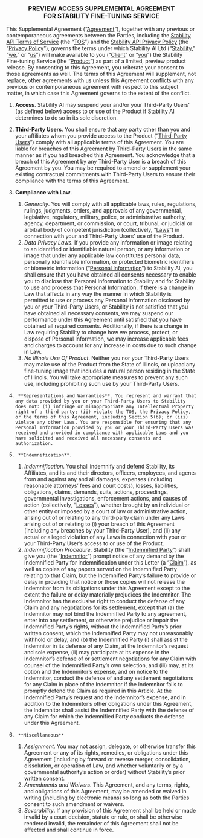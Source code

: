 ### <p style="text-align: center;">PREVIEW ACCESS SUPPLEMENTAL AGREEMENT<br />FOR STABILITY FINE-TUNING SERVICE</p>

This Supplemental Agreement (“<u>Agreement</u>”), together with any previous or contemporaneous agreements between the Parties, including the [Stability API Terms of Service](https://stability.ai/terms-of-use) (the “<u>TOS</u>”) and the [Stability API Privacy Policy](https://stability.ai/privacy-policy#:~:text=Stability.AI%20will%20not%20sell,other%20consumers%20in%20the%20future.&text=You%20can%20ask%20for%20the%20deletion%20of%20your%20personal%20information.) (the “<u>Privacy Policy</u>”), governs the terms under which Stability AI Ltd (“<u>Stability,</u>” “<u>we,</u>” or “<u>us</u>”) will make available to you (“<u>Client</u>” or “<u>you</u>”) the Stability Fine-tuning Service (the “<u>Product</u>”) as part of a limited, preview product release. By consenting to this Agreement, you reiterate your consent to those agreements as well. The terms of this Agreement will supplement, not replace, other agreements with us unless this Agreement conflicts with any previous or contemporaneous agreement with respect to this subject matter, in which case this Agreement governs to the extent of the conflict.

1.  **Access**. Stability AI may suspend your and/or your Third-Party Users’ (as defined below) access to or use of the Product if Stability AI determines to do so in its sole discretion.
2.  **Third-Party Users**. You shall ensure that any party other than you and your affiliates whom you provide access to the Product (“<u>Third-Party Users</u>”) comply with all applicable terms of this Agreement. You are liable for breaches of this Agreement by Third-Party Users in the same manner as if you had breached this Agreement. You acknowledge that a breach of this Agreement by any Third-Party User is a breach of this Agreement by you. You may be required to amend or supplement your existing contractual commitments with Third-Party Users to ensure their compliance with the terms of this Agreement.
3.  **Compliance with Law**.

    1. _Generally_. You will comply with all applicable laws, rules, regulations, rulings, judgments, orders, and approvals of any governmental, legislative, regulatory, military, police, or administrative authority, agency, department, or commission, or court, tribunal, or judicial or arbitral body of competent jurisdiction (collectively, “<u>Laws</u>”) in connection with your and Third-Party Users’ use of the Product.
    2. _Data Privacy Laws_. If you provide any information or image relating to an identified or identifiable natural person, or any information or image that under any applicable law constitutes personal data, personally identifiable information, or protected biometric identifiers or biometric information (“<u>Personal Information</u>”) to Stability AI, you shall ensure that you have obtained all consents necessary to enable you to disclose that Personal Information to Stability and for Stability to use and process that Personal Information. If there is a change in Law that affects in any way the manner in which Stability is permitted to use or process any Personal Information disclosed by you or your Third-Party Users, or Stability is not satisfied that you have obtained all necessary consents, we may suspend our performance under this Agreement until satisfied that you have obtained all required consents. Additionally, if there is a change in Law requiring Stability to change how we process, protect, or dispose of Personal Information, we may increase applicable fees and charges to account for any increase in costs due to such change in Law.
    3. _No Illinois Use Of Product_. Neither you nor your Third-Party Users may make use of the Product from the State of Illinois, or upload any fine-tuning image that includes a natural person residing in the State of Illinois. You will take appropriate measures to prevent any such use, including prohibiting such use by your Third-Party Users.

4.      **Representations and Warranties**. You represent and warrant that any data provided by you or your Third-Party Users to Stability does not: (i) infringe or misappropriate any Intellectual Property right of a third party; (ii) violate the TOS, the Privacy Policy, or the terms of this Agreement, including Section 5(b); or (iii) violate any other Laws. You are responsible for ensuring that any Personal Information provided by you or your Third-Party Users was received and provided in compliance with applicable Laws and you have solicited and received all necessary consents and authorization.

5.      **Indemnification**.

    1. _Indemnification_. You shall indemnify and defend Stability, its Affiliates, and its and their directors, officers, employees, and agents from and against any and all damages, expenses (including reasonable attorneys’ fees and court costs), losses, liabilities, obligations, claims, demands, suits, actions, proceedings, governmental investigations, enforcement actions, and causes of action (collectively, “<u>Losses</u>”), whether brought by an individual or other entity or imposed by a court of law or administrative action, arising out of or relating to any third-party claim under any Laws arising out of or relating to (i) your breach of this Agreement (including any breaches by your Third-Party User), and (ii) any actual or alleged violation of any Laws in connection with your or your Third-Party User’s access to or use of the Product.
    2. _Indemnification Procedure_. Stability (the “<u>Indemnified Party</u>”) shall give you (the “<u>Indemnitor</u>”) prompt notice of any demand by the Indemnified Party for indemnification under this Letter (a “<u>Claim</u>”), as well as copies of any papers served on the Indemnified Party relating to that Claim, but the Indemnified Party’s failure to provide or delay in providing that notice or those copies will not release the Indemnitor from its obligations under this Agreement except to the extent the failure or delay materially prejudices the Indemnitor. The Indemnitor has the exclusive right to conduct the defense of any Claim and any negotiations for its settlement, except that (a) the Indemnitor may not bind the Indemnified Party to any agreement, enter into any settlement, or otherwise prejudice or impair the Indemnified Party’s rights, without the Indemnified Party’s prior written consent, which the Indemnified Party may not unreasonably withhold or delay, and (b) the Indemnified Party (i) shall assist the Indemnitor in its defense of any Claim, at the Indemnitor’s request and sole expense, (ii) may participate at its expense in the Indemnitor’s defense of or settlement negotiations for any Claim with counsel of the Indemnified Party’s own selection, and (iii) may, at its option and the Indemnitor’s expense, and on notice to the Indemnitor, conduct the defense of and any settlement negotiations for any Claim in place of the Indemnitor if the Indemnitor fails to promptly defend the Claim as required in this Article. At the Indemnified Party’s request and the Indemnitor’s expense, and in addition to the Indemnitor’s other obligations under this Agreement, the Indemnitor shall assist the Indemnified Party with the defense of any Claim for which the Indemnified Party conducts the defense under this Agreement.

6.      **Miscellaneous**
    1. _Assignment_. You may not assign, delegate, or otherwise transfer this Agreement or any of its rights, remedies, or obligations under this Agreement (including by forward or reverse merger, consolidation, dissolution, or operation of Law, and whether voluntarily or by a governmental authority’s action or order) without Stability’s prior written consent.
    2. _Amendments and Waivers_. This Agreement, and any terms, rights, and obligations of this Agreement, may be amended or waived in writing (including by electronic means) so long as both the Parties consent to such amendment or waivers.
    3. _Severability_. If any provision of this Agreement shall be held or made invalid by a court decision, statute or rule, or shall be otherwise rendered invalid, the remainder of this Agreement shall not be affected and shall continue in force.
